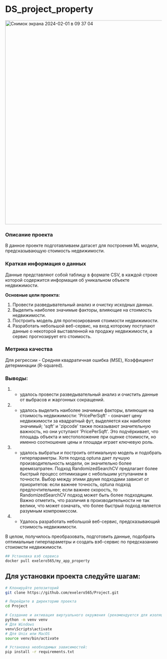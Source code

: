 # DS_project_property

<img width="655" alt="Снимок экрана 2024-02-01 в 09 37 04" src="https://github.com/exelero565/Project/assets/97280394/a739940f-dfb9-444b-aebf-40f70ad9147e">


### Описание проекта

В данное проекте подготавливаем датасет для построения ML модели, предсказывающую стоимость недвижимости.

### Краткая информация о данных
Данные представляют собой таблицу в формате CSV, в каждой строке которой содержится информация об уникальном объекте недвижимости.


**Основные цели проекта:**
1. Провести разведывательный анализ и очистку исходных данных.
2. Выделить наиболее значимые факторы, влияющие на стоимость недвижимости.
3. Построить модель для прогнозирования стоимости недвижимости.
4. Разработать небольшой веб-сервис, на вход которому поступают данные
о некоторой выставленной на продажу недвижимости, а сервис прогнозирует его стоимость.

### Метрика качества 
Для регрессии - Средняя квадратичная ошибка (MSE), Коэффициент детерминации (R-squared).

### Выводы:  
1. - удалось провести разведывательный анализ и очистить данные от выбрасов и жаргонных сокращений.
2. - удалось выделить наиболее значимые факторы, влияющие на стоимость недвижимости:
'PricePerSqft' - означает цену недвижимости за квадратный фут, выделяется как наиболее значимый;
'sqft' и 'zipcode' также показывают значительную важность, но они уступают 'PricePerSqft'. Это подчёркивает, что площадь объекта и местоположение при оценке стоимости, но именно соотношение цены и площади играет ключевую роль.
3. - удалось выбратьи и построить оптимальную модель и подобрать гиперпараметры.
Хотя подход optuna дает лучшую производительность модели, он значительно более времязатратен. Подход RandomizedSearchCV предлагает более быстрый процесс оптимизации с небольшим уступанием в точности. Выбор между этими двумя подходами зависит от приоритетов: если важнее точность, optuna подход предпочтительнее; если важнее скорость, то RandomizedSearchCV подход может быть более подходящим. Важно отметить, что различия в производительности не так велики, что может означать, что более быстрый подход является разумным компромиссом.
4. - Удалось разработать небольшой веб-сервис, предсказывающий стоимость недвижимости.

В целом, получилось преобразовать, подготовить данные, подобрать оптимальные гиперпараметры и создать вэб-сервис по предсказанию стоиомсти недвижимости.
```bash
## Установка вэб сервиса
docker pull exelero565/my_app_property
```

## Для установки проекта следуйте шагам:

```bash
# Клонируйте репозиторий
git clone https://github.com/exelero565/Project.git

# Перейдите в директорию проекта
cd Project

# Создание и активация виртуального окружения (рекомендуется для изоляции зависимостей проекта):
python -m venv venv
# Для Windows
venv\Scripts\activate
# Для Unix или MacOS
source venv/bin/activate

# Установка необходимых зависимостей:
pip install -r requirements.txt
